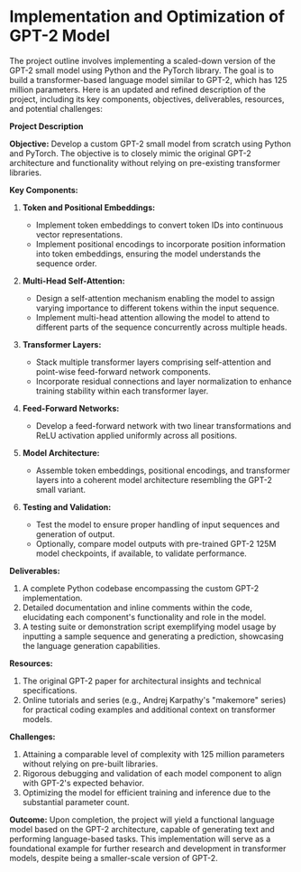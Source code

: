 # **Implementation and Optimization of GPT-2 Model**


The project outline involves implementing a scaled-down version of the GPT-2 small model using Python and the PyTorch library. The goal is to build a transformer-based language model similar to GPT-2, which has 125 million parameters. Here is an updated and refined description of the project, including its key components, objectives, deliverables, resources, and potential challenges:

**Project Description**

**Objective:** Develop a custom GPT-2 small model from scratch using Python and PyTorch. The objective is to closely mimic the original GPT-2 architecture and functionality without relying on pre-existing transformer libraries.

**Key Components:**

1. **Token and Positional Embeddings:**
   - Implement token embeddings to convert token IDs into continuous vector representations.
   - Implement positional encodings to incorporate position information into token embeddings, ensuring the model understands the sequence order.

2. **Multi-Head Self-Attention:**
   - Design a self-attention mechanism enabling the model to assign varying importance to different tokens within the input sequence.
   - Implement multi-head attention allowing the model to attend to different parts of the sequence concurrently across multiple heads.

3. **Transformer Layers:**
   - Stack multiple transformer layers comprising self-attention and point-wise feed-forward network components.
   - Incorporate residual connections and layer normalization to enhance training stability within each transformer layer.

4. **Feed-Forward Networks:**
   - Develop a feed-forward network with two linear transformations and ReLU activation applied uniformly across all positions.

5. **Model Architecture:**
   - Assemble token embeddings, positional encodings, and transformer layers into a coherent model architecture resembling the GPT-2 small variant.

6. **Testing and Validation:**
   - Test the model to ensure proper handling of input sequences and generation of output.
   - Optionally, compare model outputs with pre-trained GPT-2 125M model checkpoints, if available, to validate performance.

**Deliverables:**

1. A complete Python codebase encompassing the custom GPT-2 implementation.
2. Detailed documentation and inline comments within the code, elucidating each component's functionality and role in the model.
3. A testing suite or demonstration script exemplifying model usage by inputting a sample sequence and generating a prediction, showcasing the language generation capabilities.
  
**Resources:**

1. The original GPT-2 paper for architectural insights and technical specifications.
2. Online tutorials and series (e.g., Andrej Karpathy's "makemore" series) for practical coding examples and additional context on transformer models.

**Challenges:**

1. Attaining a comparable level of complexity with 125 million parameters without relying on pre-built libraries.
2. Rigorous debugging and validation of each model component to align with GPT-2's expected behavior.
3. Optimizing the model for efficient training and inference due to the substantial parameter count.

**Outcome:** Upon completion, the project will yield a functional language model based on the GPT-2 architecture, capable of generating text and performing language-based tasks. This implementation will serve as a foundational example for further research and development in transformer models, despite being a smaller-scale version of GPT-2.
